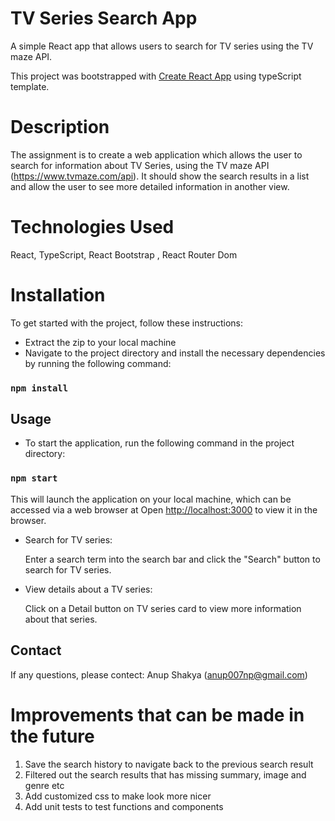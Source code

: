 # TV Series Search App

A simple React app that allows users to search for TV series using the TV maze API.

This project was bootstrapped with [Create React App](https://github.com/facebook/create-react-app) using typeScript template.

# Description

The assignment is to create a web application which allows the user to search for information about TV Series, using the TV maze API (https://www.tvmaze.com/api). It should show the search results in a list and allow the user to see more detailed information in another view.

# Technologies Used

React, TypeScript, React Bootstrap , React Router Dom

# Installation

To get started with the project, follow these instructions:

- Extract the zip to your local machine
- Navigate to the project directory and install the necessary dependencies by running the following command:

### `npm install`

## Usage

- To start the application, run the following command in the project directory:

### `npm start`

This will launch the application on your local machine, which can be accessed via a web browser at
Open [http://localhost:3000](http://localhost:3000) to view it in the browser.

- Search for TV series:

  Enter a search term into the search bar and click the "Search" button to search for TV series.

- View details about a TV series:

  Click on a Detail button on TV series card to view more information about that series.

## Contact

If any questions, please contect: Anup Shakya (anup007np@gmail.com)

# Improvements that can be made in the future

1.  Save the search history to navigate back to the previous search result
2.  Filtered out the search results that has missing summary, image and genre etc
3.  Add customized css to make look more nicer
4.  Add unit tests to test functions and components
